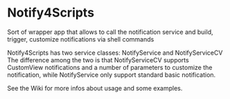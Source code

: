# Notify4Scripts
Sort of wrapper app that allows to call the notification service and build, trigger, customize notifications via shell commands

Notify4Scripts has two service classes: NotifyService and NotifyServiceCV  
The difference among the two is that NotifyServiceCV supports CustomView notifications and a number of parameters to customize the notification, while NotifyService only support standard basic notification.

See the Wiki for more infos about usage and some examples.
